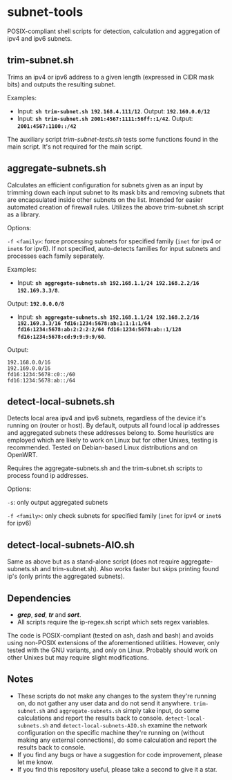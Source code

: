 # subnet-tools
POSIX-compliant shell scripts for detection, calculation and aggregation of ipv4 and ipv6 subnets.

## trim-subnet.sh
Trims an ipv4 or ipv6 address to a given length (expressed in CIDR mask bits) and outputs the resulting subnet.

Examples:
- Input: **`sh trim-subnet.sh 192.168.4.111/12`**. Output: **`192.160.0.0/12`**
- Input: **`sh trim-subnet.sh 2001:4567:1111:56ff::1/42`**. Output: **`2001:4567:1100::/42`**

The auxiliary script _trim-subnet-tests.sh_ tests some functions found in the main script. It's not required for the main script.

## aggregate-subnets.sh
Calculates an efficient configuration for subnets given as an input by trimming down each input subnet to its mask bits and removing subnets that are encapsulated inside other subnets on the list. Intended for easier automated creation of firewall rules. Utilizes the above trim-subnet.sh script as a library.

Options:

`-f <family>`: force processing subnets for specified family (`inet` for ipv4 or `inet6` for ipv6). If not specified, auto-detects families for input subnets and processes each family separately.

Examples:
- Input: **`sh aggregate-subnets.sh 192.168.1.1/24 192.168.2.2/16 192.169.3.3/8`**.

Output:
**`192.0.0.0/8`**

- Input:
**`sh aggregate-subnets.sh 192.168.1.1/24 192.168.2.2/16 192.169.3.3/16 fd16:1234:5678:ab:1:1:1:1/64 fd16:1234:5678:ab:2:2:2:2/64 fd16:1234:5678:ab::1/128 fd16:1234:5678:cd:9:9:9:9/60`**.

Output:
```
192.168.0.0/16
192.169.0.0/16
fd16:1234:5678:c0::/60
fd16:1234:5678:ab::/64
```

## detect-local-subnets.sh
Detects local area ipv4 and ipv6 subnets, regardless of the device it's running on (router or host). By default, outputs all found local ip addresses and aggregated subnets these addresses belong to.
Some heuristics are employed which are likely to work on Linux but for other Unixes, testing is recommended.
Tested on Debian-based Linux distributions and on OpenWRT.

Requires the aggregate-subnets.sh and the trim-subnet.sh scripts to process found ip addresses.

Options:

`-s`: only output aggregated subnets

`-f <family>`: only check subnets for specified family (`inet` for ipv4 or `inet6` for ipv6)

## detect-local-subnets-AIO.sh
Same as above but as a stand-alone script (does not require aggregate-subnets.sh and trim-subnet.sh). Also works faster but skips printing found ip's (only prints the aggregated subnets).

## Dependencies
- **_grep_**, **_sed_**, **_tr_** and **_sort_**.
- All scripts require the ip-regex.sh script which sets regex variables.

The code is POSIX-compliant (tested on ash, dash and bash) and avoids using non-POSIX extensions of the aforementioned utilities.
However, only tested with the GNU variants, and only on Linux.
Probably should work on other Unixes but may require slight modifications.

## Notes
- These scripts do not make any changes to the system they're running on, do not gather any user data and do not send it anywhere. `trim-subnet.sh` and `aggregate-subnets.sh` simply take input, do some calculations and report the results back to console. `detect-local-subnets.sh` and `detect-local-subnets-AIO.sh` examine the network configuration on the specific machine they're running on (without making any external connections), do some calculation and report the results back to console.
- If you find any bugs or have a suggestion for code improvement, please let me know.
- If you find this repository useful, please take a second to give it a star.
